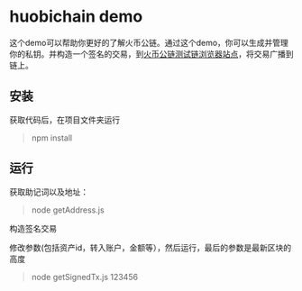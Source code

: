# huobichain demo

这个demo可以帮助你更好的了解火币公链。通过这个demo，你可以生成并管理你的私钥。并构造一个签名的交易，到[火币公链测试链浏览器站点](https://testnet.huobichain.com)，将交易广播到链上。

## 安装

获取代码后，在项目文件夹运行

> npm install

## 运行

获取助记词以及地址：

> node getAddress.js

构造签名交易

修改参数(包括资产id，转入账户，金额等），然后运行，最后的参数是最新区块的高度

> node getSignedTx.js 123456
